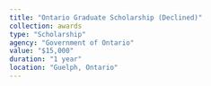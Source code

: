 ```yaml
---
title: "Ontario Graduate Scholarship (Declined)"
collection: awards
type: "Scholarship"
agency: "Government of Ontario"
value: "$15,000"
duration: "1 year"
location: "Guelph, Ontario"
---
```

